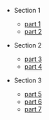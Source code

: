 


- Section 1
    - [part 1](section-1/part-1.md "Custom Page Title for better SEO")
    - [part 2](section-1/part-2.md)

- Section 2
    - [part 3](section-2/part-3.md)
    - [part 4](section-2/part-4.md)

- Section 3
    - [part 5](section-3/part-5.md)
    - [part 6](section-3/part-6.md)
    - [part 7](section-3/part-7.md)



